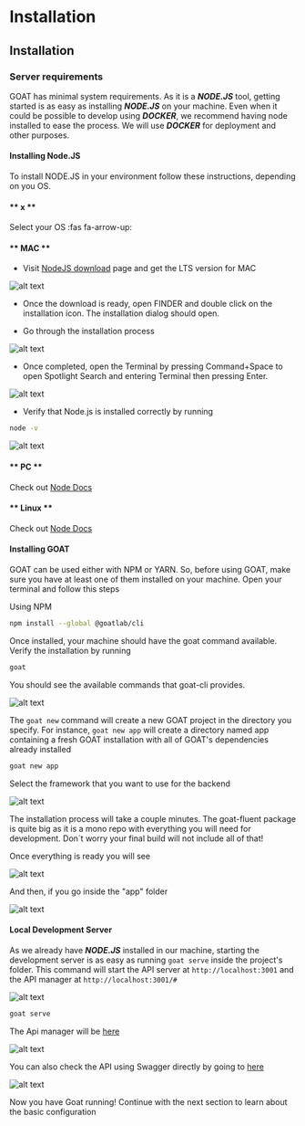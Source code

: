 # Installation

## Installation

### Server requirements

GOAT has minimal system requirements. As it is a **_NODE.JS_** tool, getting started is as easy as installing **_NODE.JS_** on your machine. Even when it could be possible to develop using **_DOCKER_**, we recommend having node installed to ease the process. We will use **_DOCKER_** for deployment and other purposes.

#### Installing Node.JS

To install NODE.JS in your environment follow these instructions, depending on you OS.

<!-- tabs:start -->

#### ** x **

Select your OS :fas fa-arrow-up:

#### ** MAC **

- Visit [NodeJS download](https://nodejs.org/en/download/) page and get the LTS version for MAC

![alt text](imgs/NodeInstall.png "Select your node version")

- Once the download is ready, open FINDER and double click on the installation icon. The installation dialog should open.

- Go through the installation process

![alt text](imgs/NodeInstallMac.png "Installation Process")

- Once completed, open the Terminal by pressing Command+Space to open Spotlight Search and entering Terminal then pressing Enter.

![alt text](imgs/NodeInstall-terminal.png "Open the Terminal")

- Verify that Node.js is installed correctly by running

```bash
node -v
```

![alt text](imgs/NodeInstall-verify.png "Verify installation")

#### ** PC **

Check out [Node Docs](https://nodejs.org/en/download/)

#### ** Linux **

Check out [Node Docs](https://nodejs.org/en/download/package-manager/)

<!-- tabs:end -->

#### Installing GOAT

GOAT can be used either with NPM or YARN. So, before using GOAT, make sure you have at least one of them installed on your machine.
Open your terminal and follow this steps

Using NPM

```bash
npm install --global @goatlab/cli

```

Once installed, your machine should have the goat command available. Verify the installation by running

```bash
goat

```

You should see the available commands that goat-cli provides.

![alt text](imgs/goat-cli.png "Goat-CLI")

The `goat new` command will create a new GOAT project in the directory you specify. For instance, `goat new app` will create a directory named app containing a fresh GOAT installation with all of GOAT's dependencies already installed

```bash
goat new app

```

Select the framework that you want to use for the backend

![alt text](imgs/cli-select-framework.png "Select Framework")

The installation process will take a couple minutes. The goat-fluent package is quite big as it is a mono repo with everything you will need for development. Don´t worry your final build will not include all of that!

Once everything is ready you will see

![alt text](imgs/cli-installation-completed.png "Installation completed")

And then, if you go inside the "app" folder

![alt text](imgs/cli-folder-created.png "Installation completed")

#### Local Development Server

As we already have **_NODE.JS_** installed in our machine, starting the development server is as easy as running `goat serve` inside the project's folder. This command will start the API server at `http://localhost:3001` and the API manager at `http://localhost:3001/#`

![alt text](imgs/cli-serve.png "Goat serve")

```bash
goat serve

```

The Api manager will be [here](http://localhost:3001/#)

![alt text](imgs/goat-dashboard.png "Goat Dashboard")

You can also check the API using Swagger directly by going to [here](http://localhost:3001/explorer)

![alt text](imgs/goat-swagger.png "Goat Swagger")

Now you have Goat running! Continue with the next section to learn about the basic configuration
